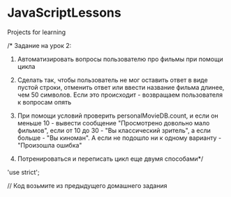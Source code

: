 # JavaScriptLessons
Projects for learning

/* Задание на урок 2:

1) Автоматизировать вопросы пользователю про фильмы при помощи цикла

2) Сделать так, чтобы пользователь не мог оставить ответ в виде пустой строки,
отменить ответ или ввести название фильма длинее, чем 50 символов. Если это происходит - 
возвращаем пользователя к вопросам опять

3) При помощи условий проверить  personalMovieDB.count, и если он меньше 10 - вывести сообщение
"Просмотрено довольно мало фильмов", если от 10 до 30 - "Вы классический зритель", а если больше - 
"Вы киноман". А если не подошло ни к одному варианту - "Произошла ошибка"

4) Потренироваться и переписать цикл еще двумя способами*/

'use strict';

// Код возьмите из предыдущего домашнего задания
